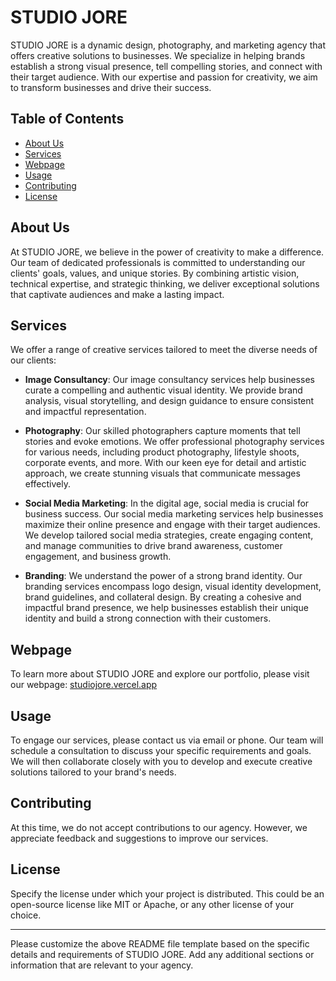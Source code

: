 # STUDIO JORE

STUDIO JORE is a dynamic design, photography, and marketing agency that offers creative solutions to businesses. We specialize in helping brands establish a strong visual presence, tell compelling stories, and connect with their target audience. With our expertise and passion for creativity, we aim to transform businesses and drive their success.

## Table of Contents

- [About Us](#about-us)
- [Services](#services)
- [Webpage](#webpage)
- [Usage](#usage)
- [Contributing](#contributing)
- [License](#license)

## About Us

At STUDIO JORE, we believe in the power of creativity to make a difference. Our team of dedicated professionals is committed to understanding our clients' goals, values, and unique stories. By combining artistic vision, technical expertise, and strategic thinking, we deliver exceptional solutions that captivate audiences and make a lasting impact.

## Services

We offer a range of creative services tailored to meet the diverse needs of our clients:

- **Image Consultancy**: Our image consultancy services help businesses curate a compelling and authentic visual identity. We provide brand analysis, visual storytelling, and design guidance to ensure consistent and impactful representation.

- **Photography**: Our skilled photographers capture moments that tell stories and evoke emotions. We offer professional photography services for various needs, including product photography, lifestyle shoots, corporate events, and more. With our keen eye for detail and artistic approach, we create stunning visuals that communicate messages effectively.

- **Social Media Marketing**: In the digital age, social media is crucial for business success. Our social media marketing services help businesses maximize their online presence and engage with their target audiences. We develop tailored social media strategies, create engaging content, and manage communities to drive brand awareness, customer engagement, and business growth.

- **Branding**: We understand the power of a strong brand identity. Our branding services encompass logo design, visual identity development, brand guidelines, and collateral design. By creating a cohesive and impactful brand presence, we help businesses establish their unique identity and build a strong connection with their customers.

## Webpage

To learn more about STUDIO JORE and explore our portfolio, please visit our webpage: [studiojore.vercel.app](https://studiojore.vercel.app)

## Usage

To engage our services, please contact us via email or phone. Our team will schedule a consultation to discuss your specific requirements and goals. We will then collaborate closely with you to develop and execute creative solutions tailored to your brand's needs.

## Contributing

At this time, we do not accept contributions to our agency. However, we appreciate feedback and suggestions to improve our services.

## License

Specify the license under which your project is distributed. This could be an open-source license like MIT or Apache, or any other license of your choice.

---

Please customize the above README file template based on the specific details and requirements of STUDIO JORE. Add any additional sections or information that are relevant to your agency.
